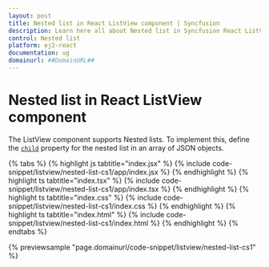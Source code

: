 ```yaml
---
layout: post
title: Nested list in React ListView component | Syncfusion
description: Learn here all about Nested list in Syncfusion React ListView component of Syncfusion Essential JS 2 and more.
control: Nested list 
platform: ej2-react
documentation: ug
domainurl: ##DomainURL##
---
```


# Nested list in React ListView component

The ListView component supports Nested lists. To implement this, define the [`child`](https://ej2.syncfusion.com/react/documentation/api/list-view/fieldSettingsModel/#child) property for the nested list in an array of JSON objects.

{% tabs %}
{% highlight js tabtitle="index.jsx" %}
{% include code-snippet/listview/nested-list-cs1/app/index.jsx %}
{% endhighlight %}
{% highlight ts tabtitle="index.tsx" %}
{% include code-snippet/listview/nested-list-cs1/app/index.tsx %}
{% endhighlight %}
{% highlight ts tabtitle="index.css" %}
{% include code-snippet/listview/nested-list-cs1/index.css %}
{% endhighlight %}
{% highlight ts tabtitle="index.html" %}
{% include code-snippet/listview/nested-list-cs1/index.html %}
{% endhighlight %}
{% endtabs %}

 {% previewsample "page.domainurl/code-snippet/listview/nested-list-cs1" %}
